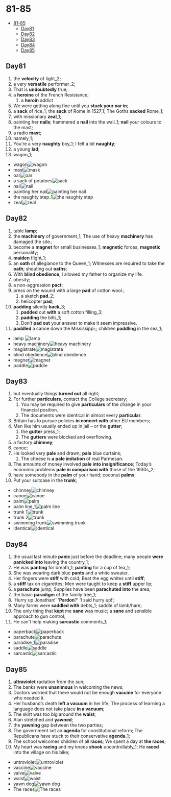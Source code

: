 # 81-85

- [81-85](#81-85)
  - [Day81](#day81)
  - [Day82](#day82)
  - [Day83](#day83)
  - [Day84](#day84)
  - [Day85](#day85)

## Day81

1. the **velocity** of light_2;
2. a very **versatile** performer_2;
3. That is **undoubtedly** true;
4. a **heroine** of the French Resistance;
   1. a **heroin** addict
5. We were getting along fine until you **stuck your oar in**;
6. a **sack** of rice_1; the **sack** of Rome in 1527_1; The Goths **sacked** Rome_1;
7. with missionary **zeal**_1;
8. painting her **nails**; hammered a **nail** into the wall_1; **nail** your colours to the mast;
9. a radio **mast**;
10. namely_1;
11. You’re a very **naughty** boy_1; I felt a bit **naughty**;
12. a young **lad**;
13. wagon_1;

- wagon![wagon](https://encrypted-tbn0.gstatic.com/images?q=tbn:ANd9GcTBBo-lzA2wo3BRjDe-IcaUUKCt91Ew3KjGeA&usqp=CAU "wagon")
- mast![mask](https://upload.wikimedia.org/wikipedia/commons/thumb/c/c2/Masthead_%28PSF%29.png/1200px-Masthead_%28PSF%29.png)
- oar![oar](https://raw.githubusercontent.com/Logible/Image/main/note_image/20220808015211.png)
- a sack of potatoes![sack](https://raw.githubusercontent.com/Logible/Image/main/note_image/20220808015453.png)
- nail![nail](https://raw.githubusercontent.com/Logible/Image/main/note_image/20220808020757.png)
- painting her nail![painting her nail](https://thumbs.dreamstime.com/z/painting-her-nails-43370.jpg)
- the naughty step_1![the naughty step](https://raw.githubusercontent.com/Logible/Image/main/note_image/20220816005221.png)
- zeal![zeal](https://i.ytimg.com/vi/V0o4BN_QfJ4/maxresdefault.jpg)

## Day82

1. table **lamp**;
2. the **machinery** of government_1; The use of heavy **machinery** has damaged the site.;
3. become a **magnet** for small businesses_1; **magnetic** forces;  **magnetic** personality;
4. **maiden** flight_1;
5. an **oath** of allegiance to the Queen_1; Witnesses are required to take the **oath**; shouting out **oaths**;
6. With **blind obedience**, I allowed my father to organize my life.
7. obesity;
8. a non-aggression **pact**;
9. press on the wound with a large **pad** of cotton wool.;
   1. a sketch **pad**_2;
   2. helicopter **pad**;
10. **padding** silently **back**_3;
    1. **padded** out **with** a soft cotton filling_3;
    2. **padding** the bills_1;
    3. Don’t **pad out** your answer to make it seem impressive.
11. **paddled** a canoe down the Mississippi;; children **paddling** in the sea_1;

- lamp ![lamp](https://www.ikea.com/om/en/images/products/kryssmast-table-lamp-base-nickel-plated__0789157_pe763849_s5.jpg?f=s)
- heavy machinery![heavy machinery](https://media.istockphoto.com/photos/road-construction-machinery-on-the-construction-of-highway-picture-id887465766?k=20&m=887465766&s=612x612&w=0&h=S4S9-I8ortKQmkBQgtNE5JudoeOenpP82p12wgHht78=)
- magistrate![magistrate](https://gisondolaw.com/wp-content/uploads/2017/09/L-B-2-judges-vs-Magistrate.jpg)
- blind obedience![blind obedience](https://i.ytimg.com/vi/0qlfBxM1-bM/hq720.jpg?sqp=-oaymwEcCOgCEMoBSFXyq4qpAw4IARUAAIhCGAFwAcABBg==&rs=AOn4CLAERYBPzpND5TzSTJYj_K4ngiLF0g)
- magnet![magnet](https://raw.githubusercontent.com/Logible/Image/main/note_image/20220808183039.png)
- paddle![paddle](https://johnsonoutdoors.widen.net/content/utgswjvzxf/jpeg/1001350-1001352_alt01.jpg)

## Day83

1. but eventually things **turned out** all right;
2. For further **particulars**, contact the College secretary;
   1. You may be required to give **particulars** of the change in your financial position.
   2. The documents were identical in almost every **particular**.
3. Britain has to pursue policies **in concert with** other EU members;
4. Men like him usually ended up in jail – or the **gutter**;
   1. the **gutter** press_1;
   2. The **gutters** were blocked and overflowing.
5. a factory **chimney**;
6. canoe;
7. He looked very **pale** and drawn; **pale** blue curtains;
   1. The cheese is **a pale imitation** of real Parmesan.
8. The amounts of money involved **pale into insignificance**; Today’s economic problems **pale in comparison with** those of the 1930s_2;
9. have somebody in the **palm** of your hand; coconut **palms**;
10. Put your suitcase in the **trunk**;

- chimney![chimney](https://raw.githubusercontent.com/Logible/Image/main/note_image/20220809121230.png)
- canoe![canoe](https://thumbs.dreamstime.com/b/canoe-wooden-simple-design-56931665.jpg)
- palm![palm](https://upload.wikimedia.org/wikipedia/commons/4/4c/Date_Palm_Tree.jpg)
- palm line_1![palm line](https://media.allure.com/photos/5b1022fdc477683fc2b0c330/master/w_3217,h_3166,c_limit/Mounds_Draft1_Allure.png)
- trunk 1![trunk](https://raw.githubusercontent.com/Logible/Image/main/note_image/20220809134346.png)
- trunk 2![trunk](https://raw.githubusercontent.com/Logible/Image/main/note_image/20220809134530.png)
- swimming trunk![swimming trunk](https://cdn-ssl.s7.disneystore.com/is/image/DisneyShopping/3921059192074?fmt=jpeg&qlt=90&wid=652&hei=652)
- identical![identical](https://www.twiniversity.com/wp-content/uploads/Megan-Loden-teen-twin-daughters-min.jpg)

## Day84

1. the usual last minute **panic** just before the deadline; many people **were panicked into** leaving the country_1;
2. He was **panting** for breath_1; **panting** for a cup of tea_1;
3. She was wearing dark blue **pants** and a white sweater.
4. Her fingers were **stiff** with cold; Beat the egg whites until **stiff**;
5. a **stiff** tax on cigarettes; Men were taught to keep a **stiff** upper lip;
6. a **parachute** jump; Supplies have been **parachuted into** the area;
7. the basic **paradigm** of the family tree_1;
8. ‘Hurry up Jonathan!’ '**Pardon**?' ‘I said hurry up!’;
9. Many farms were **saddled with** debts_1;  saddle of lamb/hare;
10. The only thing that **kept** me **sane** was music; a **sane** and sensible approach to gun control;
11. He can't help making **sarcastic** comments_1;

- paperback![paperback](https://upload.wikimedia.org/wikipedia/commons/2/21/Blank_book_on_a_table.jpg)
- parachute![parachute](https://img.freepik.com/free-vector/attractive-red-white-parachute-carrying-delivery-cardboard-box-light-blue-sky-background_1284-41348.jpg?w=2000)
- paradise_1![paradise](https://i.scdn.co/image/ab67616d0000b2738e2ea2c469e8a94c5e2cca58)
- saddle![saddle](https://raw.githubusercontent.com/Logible/Image/main/note_image/20220810134845.png)
- sarcastic![sarcastic](https://images.squarespace-cdn.com/content/54ad91eae4b04d2abc8d6247/1456381708680-72KUNE3GAISYJLAIFIGN/?content-type=image%2Fjpeg)

## Day85

1. **ultraviolet** radiation from the sun;
2. The banks were **unanimous** in welcoming the news;
3. Doctors worried that there would not be enough **vaccine** for everyone who needed it.
4. Her husband’s death **left a vacuum** in her life; The process of learning a language does not take place **in a vacuum**;
5. The skirt was too big around the **waist**;
6. Alan stretched and **yawned**;
7. the **yawning** gap between the two parties;
8. The government set an **agenda** for constitutional reform; The Republicans have stuck to their conservative **agenda**_1;
9. The school welcomes children of all **races**; We spent a day at **the races**;
10. My heart was **racing** and my knees **shook** uncontrollably_1; He **raced** into the village on his bike;

- untroviolet![untroviolet](https://scied.ucar.edu/sites/default/files/styles/extra_large/public/media/images/uv_blacklight_900x600.jpg?itok=e_GexRIp)
- vaccine![vaccine](https://www.icn.ch/sites/default/files/covers/2020-12/covid%20vaccine%20rs.png)
- valve![valve](https://jc-valves.com/wp-content/uploads/2019/11/Globo.png)
- waist![waist](https://eadn-wc04-5617003.nxedge.io/wp-content/uploads/2016/01/Do-You-Know-Where-Your-Natural-Waist-Is-Roxanne-Carne-Personal-Stylist-2.jpg)
- yawn dog![yawn dog](https://www.thesprucepets.com/thmb/vME68lFCOarpZZV0pBlMyXfmCWY=/1500x844/smart/filters:no_upscale()/breed_profile_husky_1118000_yawn_817-91f085b5752940f3a79f1f2429cbd635.jpg)
- The races![The races](https://encrypted-tbn0.gstatic.com/images?q=tbn:ANd9GcQt7LIGT-aA7JSIqJj0w6Em1ePSt-_uq_Surw&usqp=CAU)
